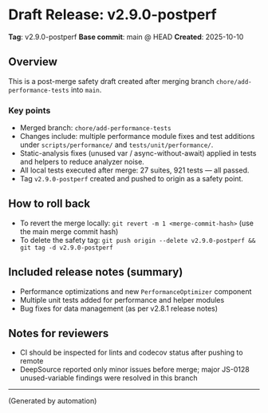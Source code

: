 # Draft Release: v2.9.0-postperf

**Tag**: v2.9.0-postperf
**Base commit**: main @ HEAD
**Created**: 2025-10-10

## Overview
This is a post-merge safety draft created after merging branch `chore/add-performance-tests` into `main`.

### Key points
- Merged branch: `chore/add-performance-tests`
- Changes include: multiple performance module fixes and test additions under `scripts/performance/` and `tests/unit/performance/`.
- Static-analysis fixes (unused var / async-without-await) applied in tests and helpers to reduce analyzer noise.
- All local tests executed after merge: 27 suites, 921 tests — all passed.
- Tag `v2.9.0-postperf` created and pushed to origin as a safety point.

## How to roll back
- To revert the merge locally: `git revert -m 1 <merge-commit-hash>` (use the main merge commit hash)
- To delete the safety tag: `git push origin --delete v2.9.0-postperf && git tag -d v2.9.0-postperf`

## Included release notes (summary)
- Performance optimizations and new `PerformanceOptimizer` component
- Multiple unit tests added for performance and helper modules
- Bug fixes for data management (as per v2.8.1 release notes)

## Notes for reviewers
- CI should be inspected for lints and codecov status after pushing to remote
- DeepSource reported only minor issues before merge; major JS-0128 unused-variable findings were resolved in this branch

---

(Generated by automation)
